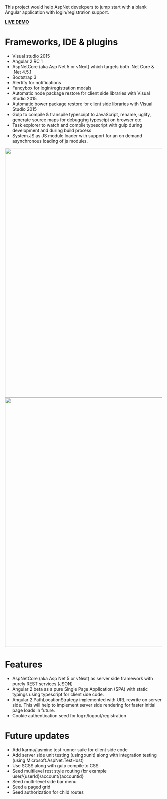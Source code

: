 This project would help AspNet developers to jump start with a blank Angular application with login/registration support.

<a href="http://aancseed.azurewebsites.net/account/login" target="_blank"><b>LIVE DEMO</b></a>

Frameworks, IDE & plugins
====================
* Visual studio 2015
* Angular 2 RC 1
* AspNetCore (aka Asp Net 5 or vNext) which targets both .Net Core & .Net 4.5.1
* Bootstrap 3
* Alertify for notifications
* Fancybox for login/registration modals
* Automatic node package restore for client side libraries with Visual Studio 2015
* Automatic bower package restore for client side libraries with Visual Studio 2015
* Gulp to compile & transpile typescript to JavaScript, rename, uglify, generate source maps for debugging typescipt on browser etc
* Task explorer to watch and compile typescript with gulp during development and during build process
* System.JS as JS module loader with support for an on demand asynchronous loading of js modules.

<img src="https://raw.githubusercontent.com/justcoding121/AspNetCore-Angular2-Seed/master/screenshots/login.PNG" width="800px">
<img src="https://raw.githubusercontent.com/justcoding121/AspNetCore-Angular2-Seed/master/screenshots/home.PNG" width="800px">

Features
=======
* AspNetCore (aka Asp Net 5 or vNext) as server side framework with purely REST services (JSON)
* Angular 2 beta as a pure Single Page Application (SPA) with static typings using typescript for client side code.
* Angular 2 PathLocationStrategy implemented with URL rewrite on server side. This will help to implement server side rendering for faster initial page loads in future.
* Cookie authentication seed for login/logout/registration

Future updates
=============
* Add karma/jasmine test runner suite for client side code
* Add server side unit testing (using xunit) along with integration testing (using Microsoft.AspNet.TestHost) 
* Use SCSS along with gulp compile to CSS
* Seed multilevel rest style routing (for example user/{userId}/account/{accountid}
* Seed multi-level side bar menu
* Seed a paged grid
* Seed authorization for child routes
